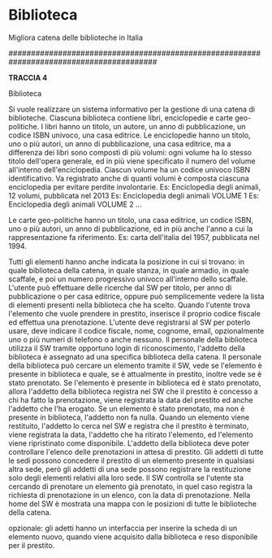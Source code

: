 # Biblioteca
Migliora catena delle biblioteche in Italia



#########################################################################################

**__TRACCIA 4__**

Biblioteca

Si vuole realizzare un sistema informativo per la gestione di una catena di biblioteche.
Ciascuna biblioteca contiene libri, enciclopedie e carte geo-politiche.
I libri hanno un titolo, un autore, un anno di pubblicazione, un codice ISBN univoco, una casa editrice.
Le enciclopedie hanno un titolo, uno o più autori, un anno di pubblicazione, una casa editrice, ma a differenza dei libri sono composti di più volumi: ogni volume ha lo stesso titolo dell'opera generale, ed in più viene specificato il numero del volume all'interno dell'enciclopedia.
Ciascun volume ha un codice univoco ISBN identificativo. Va registrato anche di quanti volumi è composta ciascuna enciclopedia per evitare perdite involontarie.
Es: Enciclopedia degli animali, 12 volumi, pubblicata nel 2013
Es: Enciclopedia degli animali VOLUME 1
Es: Enciclopedia degli animali VOLUME 2
...

Le carte geo-politiche hanno un titolo, una casa editrice, un codice ISBN, uno o più autori, un anno di pubblicazione, ed in più anche l'anno a cui la rappresentazione fa riferimento.
Es: carta dell'italia del 1957, pubblicata nel 1994.

Tutti gli elementi hanno anche indicata la posizione in cui si trovano: in quale biblioteca della catena, in quale stanza, in quale armadio, in quale scaffale, e poi un numero progressivo univoco all'interno dello scaffale.
L'utente può effettuare delle ricerche dal SW per titolo, per anno di pubblicazione o per casa editrice, oppure può semplicemente vedere la lista di elementi presenti nella biblioteca che ha scelto.
Quando l'utente trova l'elemento che vuole prendere in prestito, inserisce il proprio codice fiscale ed effettua una prenotazione.
L'utente deve registrarsi al SW per poterlo usare, deve indicare il codice fiscale, nome, cognome, email, opzionalmente uno o più numeri di telefono o anche nessuno.
Il personale della biblioteca utilizza il SW tramite opportuno login di riconoscimento, l'addetto della biblioteca è assegnato ad una specifica biblioteca della catena.
Il personale della biblioteca può cercare un elemento tramite il SW, vede se l'elemento è presente in biblioteca e quale, se è attualmente in prestito, inoltre vede se è stato prenotato.
Se l'elemento è presente in biblioteca ed è stato prenotato, allora l'addetto della biblioteca registra nel SW che il prestito è concesso a chi ha fatto la prenotazione, viene registrata la data del prestito ed anche l'addetto che l'ha erogato.
Se un elemento è stato prenotato, ma non è presente in biblioteca, l'addetto non fa nulla.
Quando un elemento viene restituito, l'addetto lo cerca nel SW e registra che il prestito è terminato, viene registrata la data, l'addetto che ha ritirato l'elemento, ed l'elemento viene ripristinato come disponibile.
L'addetto della biblioteca deve poter controllare l'elenco delle prenotazioni in attesa di prestito.
Gli addetti di tutte le sedi possono concedere il prestito di un elemento presente in qualsiasi altra sede, però gli addetti di una sede possono registrare la restituzione solo degli elementi relativi alla loro sede.
Il SW controlla se l'utente sta cercando di prenotare un elemento già prenotato, in quel caso registra la richiesta di prenotazione in un elenco, con la data di prenotazione.
Nella home del SW è mostrata una mappa con le posizioni di tutte le biblioteche della catena.

opzionale: gli adetti hanno un interfaccia per inserire la scheda di un elemento nuovo, quando viene acquisito dalla biblioteca e reso disponibile per il prestito.
